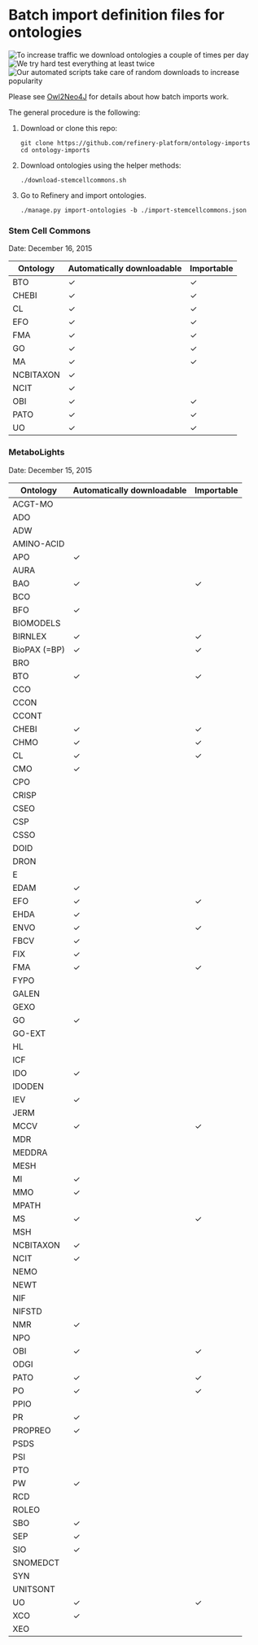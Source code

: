 # Batch import definition files for ontologies

![To increase traffic we download ontologies a couple of times per day](https://img.shields.io/badge/build-passing-brightgreen.svg) ![We try hard test everything at least twice](https://img.shields.io/badge/coverage-142%-brightgreen.svg) ![Our automated scripts take care of random downloads to increase popularity](https://img.shields.io/badge/downloads-15k/day-brightgreen.svg)

Please see [Owl2Neo4J][owl2neo4j] for details about how batch imports work.

The general procedure is the following:

1. Download or clone this repo:

   ```
   git clone https://github.com/refinery-platform/ontology-imports
   cd ontology-imports
   ```

2. Download ontologies using the helper methods:

   ```
   ./download-stemcellcommons.sh
   ```

3. Go to Refinery and import ontologies.

   ```
   ./manage.py import-ontologies -b ./import-stemcellcommons.json
   ```

### Stem Cell Commons

Date: December 16, 2015

Ontology     | Automatically downloadable | Importable
------------ | -------------------------- | ----------
BTO          | ✓                          | ✓
CHEBI        | ✓                          | ✓
CL           | ✓                          | ✓
EFO          | ✓                          | ✓
FMA          | ✓                          | ✓
GO           | ✓                          | ✓
MA           | ✓                          | ✓
NCBITAXON    | ✓                          |
NCIT         | ✓                          |
OBI          | ✓                          | ✓
PATO         | ✓                          | ✓
UO           | ✓                          | ✓


### MetaboLights

Date: December 15, 2015

Ontology     | Automatically downloadable | Importable
------------ | -------------------------- | ----------
ACGT-MO      |                            |
ADO          |                            |
ADW          |                            |
AMINO-ACID   |                            |
APO          | ✓                          |
AURA         |                            |
BAO          | ✓                          | ✓
BCO          |                            |
BFO          | ✓                          |
BIOMODELS    |                            |
BIRNLEX      | ✓                          | ✓
BioPAX (=BP) | ✓                          | ✓
BRO          |                            |
BTO          | ✓                          | ✓
CCO          |                            |
CCON         |                            |
CCONT        |                            |
CHEBI        | ✓                          | ✓
CHMO         | ✓                          | ✓
CL           | ✓                          | ✓
CMO          | ✓                          |
CPO          |                            |
CRISP        |                            |
CSEO         |                            |
CSP          |                            |
CSSO         |                            |
DOID         |                            |
DRON         |                            |
E            |                            |
EDAM         | ✓                          |
EFO          | ✓                          | ✓
EHDA         | ✓                          |
ENVO         | ✓                          | ✓
FBCV         | ✓                          |
FIX          | ✓                          |
FMA          | ✓                          | ✓
FYPO         |                            |
GALEN        |                            |
GEXO         |                            |
GO           | ✓                          |
GO-EXT       |                            |
HL           |                            |
ICF          |                            |
IDO          | ✓                          |
IDODEN       |                            |
IEV          | ✓                          |
JERM         |                            |
MCCV         | ✓                          | ✓
MDR          |                            |
MEDDRA       |                            |
MESH         |                            |
MI           | ✓                          |
MMO          | ✓                          |
MPATH        |                            |
MS           | ✓                          | ✓
MSH          |                            |
NCBITAXON    | ✓                          |
NCIT         | ✓                          |
NEMO         |                            |
NEWT         |                            |
NIF          |                            |
NIFSTD       |                            |
NMR          | ✓                          |
NPO          |                            |
OBI          | ✓                          | ✓
ODGI         |                            |
PATO         | ✓                          | ✓
PO           | ✓                          | ✓
PPIO         |                            |
PR           | ✓                          |
PROPREO      | ✓                          |
PSDS         |                            |
PSI          |                            |
PTO          |                            |
PW           | ✓                          |
RCD          |                            |
ROLEO        |                            |
SBO          | ✓                          |
SEP          | ✓                          |
SIO          | ✓                          |
SNOMEDCT     |                            |
SYN          |                            |
UNITSONT     |                            |
UO           | ✓                          | ✓
XCO          | ✓                          |
XEO          |                            |

[owl2neo4j]: https://github.com/flekschas/owl2neo4j/wiki/Batch-Imports
